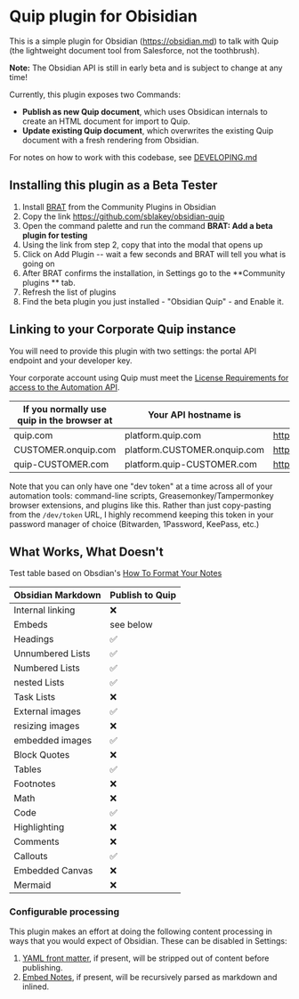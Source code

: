 # Quip plugin for Obisidian

This is a simple plugin for Obsidian (https://obsidian.md) to talk with Quip (the lightweight document tool from Salesforce, not the toothbrush).

**Note:** The Obsidian API is still in early beta and is subject to change at any time!

Currently, this plugin exposes two Commands:
- **Publish as new Quip document**, which uses Obsidican internals to create an HTML document for import to Quip.
- **Update existing Quip document**, which overwrites the existing Quip document with a fresh rendering from Obsidian.

For notes on how to work with this codebase, see [DEVELOPING.md](./DEVELOPING.md)

## Installing this plugin as a Beta Tester

1. Install [BRAT](https://github.com/TfTHacker/obsidian42-brat) from the Community Plugins in Obsidian
2. Copy the link https://github.com/sblakey/obsidian-quip
3. Open the command palette and run the command **BRAT: Add a beta plugin for testing**
4. Using the link from step 2, copy that into the modal that opens up
5. Click on Add Plugin -- wait a few seconds and BRAT will tell you what is going on
6. After BRAT confirms the installation, in Settings go to the **Community plugins ** tab.
7. Refresh the list of plugins
8. Find the beta plugin you just installed - "Obsidian Quip" - and Enable it.

## Linking to your Corporate Quip instance

You will need to provide this plugin with two settings: the portal API endpoint and your developer key.

Your corporate account using Quip must meet the [License Requirements for access to the Automation API](https://quip.com/dev/automation/documentation/current#section/License-Requirements).

| If you normally use quip in the browser at | Your API hostname is         | You can get your dev token at         |
| ------------------------------------------ | ---------------------------- | ------------------------------------- |
| quip.com                                   | platform.quip.com            | https://quip.com/dev/token            |
| CUSTOMER.onquip.com                        | platform.CUSTOMER.onquip.com | https://CUSTOMER.onquip.com/dev/token |
| quip-CUSTOMER.com                          | platform.quip-CUSTOMER.com   | https://quip-CUSTOMER.com/dev/token   |


Note that you can only have one "dev token" at a time across all of your automation tools: command-line scripts, Greasemonkey/Tampermonkey browser extensions, and plugins like this. Rather than just copy-pasting from the `/dev/token` URL, I highly recommend keeping this token in your password manager of choice (Bitwarden, 1Password, KeePass, etc.)

## What Works, What Doesn't

Test table based on Obsdian's [How To Format Your Notes](https://help.obsidian.md/How+to/Format+your+notes)

| Obsidian Markdown | Publish to Quip        |
| ----------------- | ---------------------- |
| Internal linking  | :x:                    |
| Embeds            | see below              |
| Headings          | :white_check_mark:     |
| Unnumbered Lists  | :white_check_mark:     |
| Numbered Lists    | :white_check_mark:     |
| nested Lists      | :white_check_mark:     |
| Task Lists        | :x:                    |
| External images   | :white_check_mark:     |
| resizing images   | :x:                    |
| embedded images   | :white_check_mark:     |
| Block Quotes      | :x:                    |
| Tables            | :white_check_mark:     |
| Footnotes         | :x:                    |
| Math              | :x:                    |
| Code              | :white_check_mark:     |
| Highlighting      | :x:                    |
| Comments          | :x:                    |
| Callouts          | :white_check_mark:     |
| Embedded Canvas   | :x:                    |
| Mermaid           | :x:                    |

### Configurable processing

This plugin makes an effort at doing the following content processing in ways that you would expect of Obsidian. These can 
be disabled in Settings:

1. [YAML front matter](https://help.obsidian.md/Advanced+topics/YAML+front+matter), if present, will be stripped out of content before publishing.
2. [Embed Notes](https://help.obsidian.md/How+to/Embed+files), if present, will be recursively parsed as markdown and inlined.

